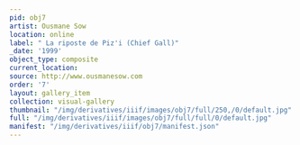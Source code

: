 ```yaml
---
pid: obj7
artist: Ousmane Sow
location: online
label: " La riposte de Piz'i (Chief Gall)"
_date: '1999'
object_type: composite
current_location: 
source: http://www.ousmanesow.com
order: '7'
layout: gallery_item
collection: visual-gallery
thumbnail: "/img/derivatives/iiif/images/obj7/full/250,/0/default.jpg"
full: "/img/derivatives/iiif/images/obj7/full/full/0/default.jpg"
manifest: "/img/derivatives/iiif/obj7/manifest.json"
---
```

